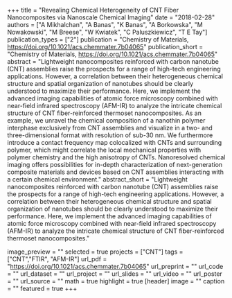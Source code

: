 +++
title = "Revealing Chemical Heterogeneity of CNT Fiber Nanocomposites via Nanoscale Chemical Imaging"
date = "2018-02-28"
authors = ["A Mikhalchan", "A Banas", "K Banas", "A Borkowska", "M Nowakowski", "M Breese", "W Kwiatek", "C Paluszkiewicz", "T E Tay"]
publication_types = ["2"]
publication = "Chemistry of Materials, https://doi.org/10.1021/acs.chemmater.7b04065"
publication_short = "Chemistry of Materials, https://doi.org/10.1021/acs.chemmater.7b04065"
abstract = "Lightweight nanocomposites reinforced with carbon nanotube (CNT) assemblies raise the prospects for a range of high-tech engineering applications. However, a correlation between their heterogeneous chemical structure and spatial organization of nanotubes should be clearly understood to maximize their performance. Here, we implement the advanced imaging capabilities of atomic force microscopy combined with near-field infrared spectroscopy (AFM-IR) to analyze the intricate chemical structure of CNT fiber-reinforced thermoset nanocomposites. As an example, we unravel the chemical composition of a nanothin polymer interphase exclusively from CNT assemblies and visualize in a two- and three-dimensional format with resolution of sub-30 nm. We furthermore introduce a contact frequency map colocalized with CNTs and surrounding polymer, which might correlate the local mechanical properties with polymer chemistry and the high anisotropy of CNTs. Nanoresolved chemical imaging offers possibilities for in-depth characterization of next-generation composite materials and devices based on CNT assemblies interacting with a certain chemical environment."
abstract_short = "Lightweight nanocomposites reinforced with carbon nanotube (CNT) assemblies raise the prospects for a range of high-tech engineering applications. However, a correlation between their heterogeneous chemical structure and spatial organization of nanotubes should be clearly understood to maximize their performance. Here, we implement the advanced imaging capabilities of atomic force microscopy combined with near-field infrared spectroscopy (AFM-IR) to analyze the intricate chemical structure of CNT fiber-reinforced thermoset nanocomposites."

image_preview = ""
selected = true
projects = ["CNT"]
tags = ["CNT","FTIR", "AFM-IR"]
url_pdf = "https://doi.org/10.1021/acs.chemmater.7b04065"
url_preprint = ""
url_code = ""
url_dataset = ""
url_project = ""
url_slides = ""
url_video = ""
url_poster = ""
url_source = ""
math = true
highlight = true
[header]
image = ""
caption = ""
featured = true
+++
